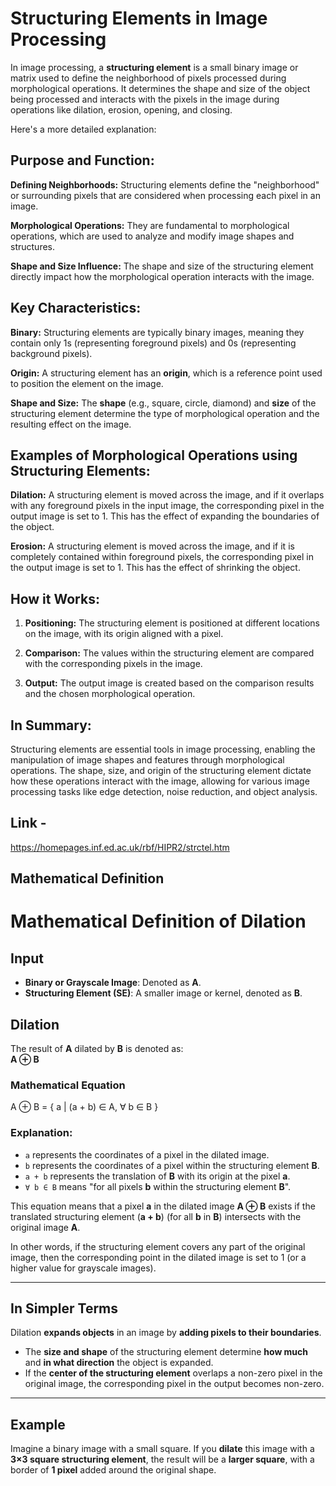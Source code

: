
# Structuring Elements in Image Processing

In image processing, a **structuring element** is a small binary image or matrix used to define the neighborhood of pixels processed during morphological operations. It determines the shape and size of the object being processed and interacts with the pixels in the image during operations like dilation, erosion, opening, and closing.

Here's a more detailed explanation:

## Purpose and Function:

**Defining Neighborhoods:**
Structuring elements define the "neighborhood" or surrounding pixels that are considered when processing each pixel in an image.

**Morphological Operations:**
They are fundamental to morphological operations, which are used to analyze and modify image shapes and structures.

**Shape and Size Influence:**
The shape and size of the structuring element directly impact how the morphological operation interacts with the image.

## Key Characteristics:

**Binary:**
Structuring elements are typically binary images, meaning they contain only 1s (representing foreground pixels) and 0s (representing background pixels).

**Origin:**
A structuring element has an **origin**, which is a reference point used to position the element on the image.

**Shape and Size:**
The **shape** (e.g., square, circle, diamond) and **size** of the structuring element determine the type of morphological operation and the resulting effect on the image.

## Examples of Morphological Operations using Structuring Elements:

**Dilation:**
A structuring element is moved across the image, and if it overlaps with any foreground pixels in the input image, the corresponding pixel in the output image is set to 1. This has the effect of expanding the boundaries of the object.

**Erosion:**
A structuring element is moved across the image, and if it is completely contained within foreground pixels, the corresponding pixel in the output image is set to 1. This has the effect of shrinking the object.

## How it Works:

1.  **Positioning:**
    The structuring element is positioned at different locations on the image, with its origin aligned with a pixel.

2.  **Comparison:**
    The values within the structuring element are compared with the corresponding pixels in the image.

3.  **Output:**
    The output image is created based on the comparison results and the chosen morphological operation.

## In Summary:

Structuring elements are essential tools in image processing, enabling the manipulation of image shapes and features through morphological operations. The shape, size, and origin of the structuring element dictate how these operations interact with the image, allowing for various image processing tasks like edge detection, noise reduction, and object analysis.

## Link -
https://homepages.inf.ed.ac.uk/rbf/HIPR2/strctel.htm


## Mathematical Definition
# Mathematical Definition of Dilation

## Input
- **Binary or Grayscale Image**: Denoted as **A**.
- **Structuring Element (SE)**: A smaller image or kernel, denoted as **B**.

## Dilation
The result of **A** dilated by **B** is denoted as:  
**A ⊕ B**

### Mathematical Equation
A ⊕ B = { a | (a + b) ∈ A, ∀ b ∈ B }


### Explanation:
- `a` represents the coordinates of a pixel in the dilated image.
- `b` represents the coordinates of a pixel within the structuring element **B**.
- `a + b` represents the translation of **B** with its origin at the pixel **a**.
- `∀ b ∈ B` means "for all pixels **b** within the structuring element **B**".

This equation means that a pixel **a** in the dilated image **A ⊕ B** exists if the translated structuring element (**a + b**) (for all **b** in **B**) intersects with the original image **A**. 

In other words, if the structuring element covers any part of the original image, then the corresponding point in the dilated image is set to 1 (or a higher value for grayscale images).

---

## In Simpler Terms
Dilation **expands objects** in an image by **adding pixels to their boundaries**.

- The **size and shape** of the structuring element determine **how much** and **in what direction** the object is expanded.
- If the **center of the structuring element** overlaps a non-zero pixel in the original image, the corresponding pixel in the output becomes non-zero.

---

## Example
Imagine a binary image with a small square. If you **dilate** this image with a **3×3 square structuring element**, the result will be a **larger square**, with a border of **1 pixel** added around the original shape.

